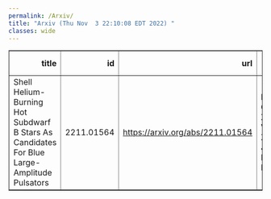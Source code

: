 ```yaml
---
permalink: /Arxiv/
title: "Arxiv (Thu Nov  3 22:10:08 EDT 2022) "
classes: wide
---
```

<table border="1" class="dataframe">
  <thead>
    <tr style="text-align: right;">
      <th>title</th>
      <th>id</th>
      <th>url</th>
      <th>authors</th>
      <th>Local Authors</th>
    </tr>
  </thead>
  <tbody>
    <tr>
      <td>Shell Helium-Burning Hot Subdwarf B Stars As Candidates For Blue   Large-Amplitude Pulsators</td>
      <td>2211.01564</td>
      <td><a href="https://arxiv.org/abs/2211.01564" target="_blank">https://arxiv.org/abs/2211.01564</a></td>
      <td>H. Xiong, L. Casagrande, X. Chen, J. Vos, X. Zhang, S. Justham, J. Li, T. Wu, Y. Li, Z. Han</td>
      <td>Jung-Tsung Li</td>
    </tr>
  </tbody>
</table>